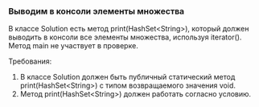 
### Выводим в консоли элементы множества

В классе Solution есть метод print(HashSet&lt;String&gt;), который должен выводить в консоли все элементы множества, используя iterator().
Метод main не участвует в проверке.


Требования:
1.	В классе Solution должен быть публичный статический метод print(HashSet&lt;String&gt;) с типом возвращаемого значения void.
2.	Метод print(HashSet&lt;String&gt;) должен работать согласно условию.


